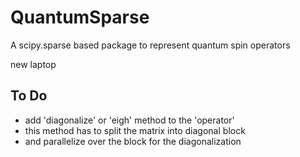# QuantumSparse

A scipy.sparse based package to represent quantum spin operators

new laptop

## To Do
- add 'diagonalize' or 'eigh' method to the 'operator'
- this method has to split the matrix into diagonal block
- and parallelize over the block for the diagonalization
